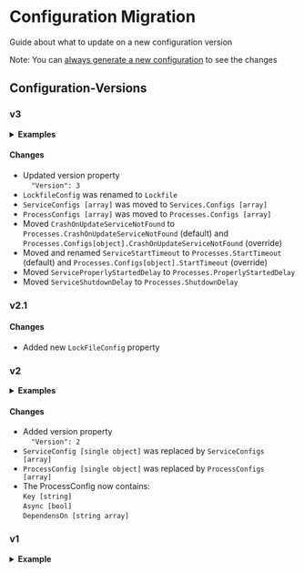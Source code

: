 # Configuration Migration
Guide about what to update on a new configuration version

Note: You can [always generate a new configuration](Configuration.md#genconfig) to see the changes

## Configuration-Versions

### v3
<details>
<summary>
<b>Examples</b>
</summary>

``liveupdate.json``
```JSON
{
  "Version": 3,
  "Name": "LiveUpdate_Launcher",
  "LockFile": {
    "Enabled": false,
    "LockFileExtension": ".lock",
    "ReNewLockFileAfter": "1.00:00:00",
    "LockFileInvalidAfter": "3.00:00:00"
  },
  "Services": {
    "CrashOnUpdateServiceNotFound": true,
    "StartTimeout": "00:00:10",
    "ProperlyStartedDelay": "00:00:01",
    "ShutdownDelay": "00:00:01",
    "Configs": [
      {
        "ServiceName": "MSI_LiveUpdate_Service",
        "CrashOnUpdateServiceNotFound": null,
        "StartTimeout": null
      }
    ]
  },
  "Processes": {
    "Configs": [
    {
      "Key": "live update",
      "WorkDir": "C:\\Program Files (x86)\\MSI\\Live Update",
      "FilePath": "C:\\Program Files (x86)\\MSI\\Live Update\\Live Update.exe",
      "Args": "/START",
      "Timeout": null,
      "Async": false,
      "DependsOn": []
    }
  ]
  },
  "StayingOpenBeforeEnding": "00:00:00.5000000"
}
```

``openvpn.json`` - Not required fields are removed
```JSON
{
  "Version": 3,
  "Name": "OpenVPN_Launcher",
  "Services": {
    "CrashOnUpdateServiceNotFound": true,
    "Configs": [
      {
        "ServiceName": "agent_ovpnconnect"
      },
      {
        "ServiceName": "ovpnhelper_service"
      }
    ]
  },
  "Processes": {
    "Configs": [
      {
        "WorkDir": "C:\\Program Files\\OpenVPN Connect\\",
        "FilePath": "C:\\Program Files\\OpenVPN Connect\\OpenVPNConnect.exe",
        "DependsOn": []
      }
    ]
  }
}
```

</details>

#### Changes
* Updated version property<br>``  "Version": 3``
* ``LockfileConfig`` was renamed to ``Lockfile``
* ``ServiceConfigs [array]`` was moved to ``Services.Configs [array]``
* ``ProcessConfigs [array]`` was moved to ``Processes.Configs [array]``
* Moved ``CrashOnUpdateServiceNotFound`` to ``Processes.CrashOnUpdateServiceNotFound`` (default) and ``Processes.Configs[object].CrashOnUpdateServiceNotFound`` (override)
* Moved and renamed ``ServiceStartTimeout`` to ``Processes.StartTimeout`` (default) and ``Processes.Configs[object].StartTimeout`` (override)
* Moved ``ServiceProperlyStartedDelay`` to ``Processes.ProperlyStartedDelay``
* Moved ``ServiceShutdownDelay`` to ``Processes.ShutdownDelay``

### v2.1 
#### Changes
* Added new ``LockFileConfig`` property

### v2
<details>
<summary>
<b>Examples</b>
</summary>

``liveupdate.json``
```JSON
{
  "Version": 2,
  "Name": "LiveUpdate_Launcher",
  "ServiceConfigs": [
    {
      "ServiceName": "MSI_LiveUpdate_Service"
    }
  ],
  "ProcessConfigs": [
    {
      "Key": "abc",
      "WorkDir": "C:\\Program Files (x86)\\MSI\\Live Update",
      "FilePath": "C:\\Program Files (x86)\\MSI\\Live Update\\Live Update.exe",
      "Args": "/START",
      "Timeout": null,
      "Async": false,
      "DependsOn": []
    }
  ],
  "CrashOnUpdateServiceNotFound": false,
  "ServiceStartTimeout": "00:00:10",
  "ServiceProperlyStartedDelay": "00:00:01",
  "ServiceShutdownDelay": "00:00:01",
  "StayingOpenBeforeEnding": "00:00:00.5000000"
}
```

``openvpn.json``
```JSON
{
  "Version": 2,
  "Name": "OpenVPN_Launcher",
  "ServiceConfigs": [
    {
      "ServiceName": "agent_ovpnconnect"
    },
    {
      "ServiceName": "ovpnhelper_service"
    }
  ],
  "ProcessConfigs": [
    {
      "Key": null,
      "WorkDir": "C:\\Program Files\\OpenVPN Connect\\",
      "FilePath": "C:\\Program Files\\OpenVPN Connect\\OpenVPNConnect.exe",
      "Args": null,
      "Timeout": null,
      "Async": false,
      "DependsOn": []
    }
  ],
  "CrashOnUpdateServiceNotFound": true,
  "ServiceStartTimeout": "00:00:10",
  "ServiceProperlyStartedDelay": "00:00:00",
  "ServiceShutdownDelay": "00:00:01",
  "StayingOpenBeforeEnding": "00:00:00.5000000"
}
```

</details>

#### Changes
* Added version property<br>``  "Version": 2``
* ``ServiceConfig [single object]`` was replaced by ``ServiceConfigs [array]``
* ``ProcessConfig [single object]`` was replaced by ``ProcessConfigs [array]``
* The ProcessConfig now contains:<br>``Key [string]``<br>``Async [bool]``<br>``DependensOn [string array]``

### v1
<details>
<summary>
<b>Example</b>
</summary>

``example_config.json``
```JSON
{
  "Name": "SomeUpdater_NoAutoService_Launcher",
  "ServiceConfig": {
    "ServiceName": "Some_Updater_Service"
  },
  "ProcessConfig": {
    "WorkDir": "C:\\Program Files (x86)\\Some\\Live Update",
    "FilePath": "C:\\Program Files (x86)\\Some\\Live Update\\Live Update.exe",
    "Args": "/START",
    "Timeout": null
  },
  "CrashOnUpdateServiceNotFound": false,
  "ServiceStartTimeout": "00:00:10",
  "ServiceProperlyStartedDelay": "00:00:01",
  "ServiceShutdownDelay": "00:00:01",
  "StayingOpenBeforeEnding": "00:00:00.5000000"
}
```

</details>
